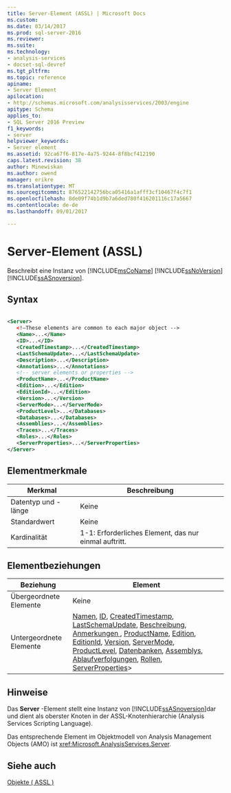 ```yaml
---
title: Server-Element (ASSL) | Microsoft Docs
ms.custom: 
ms.date: 03/14/2017
ms.prod: sql-server-2016
ms.reviewer: 
ms.suite: 
ms.technology:
- analysis-services
- docset-sql-devref
ms.tgt_pltfrm: 
ms.topic: reference
apiname:
- Server Element
apilocation:
- http://schemas.microsoft.com/analysisservices/2003/engine
apitype: Schema
applies_to:
- SQL Server 2016 Preview
f1_keywords:
- server
helpviewer_keywords:
- Server element
ms.assetid: 92ca67f6-817e-4a75-9244-8f8bcf412190
caps.latest.revision: 38
author: Minewiskan
ms.author: owend
manager: erikre
ms.translationtype: MT
ms.sourcegitcommit: 876522142756bca05416a1afff3cf10467f4c7f1
ms.openlocfilehash: 8de09f74b1d9b7a6ded780f416201116c17a5667
ms.contentlocale: de-de
ms.lasthandoff: 09/01/2017

---
```

# <a name="server-element-assl"></a>Server-Element (ASSL)
  Beschreibt eine Instanz von [!INCLUDE[msCoName](../../../includes/msconame-md.md)] [!INCLUDE[ssNoVersion](../../../includes/ssnoversion-md.md)] [!INCLUDE[ssASnoversion](../../../includes/ssasnoversion-md.md)].  
  
## <a name="syntax"></a>Syntax  
  
```xml  
  
<Server>  
   <!—These elements are common to each major object -->  
   <Name>...</Name>  
   <ID>...</ID>  
   <CreatedTimestamp>...</CreatedTimestamp>  
   <LastSchemaUpdate>...</LastSchemaUpdate>  
   <Description>...</Description>  
   <Annotations>...</Annotations>  
   <!-- server elements or properties -->  
   <ProductName>...</ProductName>  
   <Edition>...</Edition>  
   <EditionId>...</Edition>  
   <Version>...</Version>  
   <ServerMode>...</ServerMode>  
   <ProductLevel>...</Databases>  
   <Databases>...</Databases>  
   <Assemblies>...</Assemblies>  
   <Traces>...</Traces>  
   <Roles>...</Roles>  
   <ServerProperties>...</ServerProperties>  
</Server>  
```  
  
## <a name="element-characteristics"></a>Elementmerkmale  
  
|Merkmal|Beschreibung|  
|--------------------|-----------------|  
|Datentyp und -länge|Keine|  
|Standardwert|Keine|  
|Kardinalität|1-1: Erforderliches Element, das nur einmal auftritt.|  
  
## <a name="element-relationships"></a>Elementbeziehungen  
  
|Beziehung|Element|  
|------------------|-------------|  
|Übergeordnete Elemente|Keine|  
|Untergeordnete Elemente|[Namen](../../../analysis-services/scripting/properties/name-element-assl.md), [ID](../../../analysis-services/scripting/properties/id-element-assl.md), [CreatedTimestamp](../../../analysis-services/scripting/properties/createdtimestamp-element-assl.md), [LastSchemaUpdate](../../../analysis-services/scripting/properties/lastschemaupdate-element-assl.md), [Beschreibung](../../../analysis-services/scripting/properties/description-element-assl.md), [Anmerkungen ](../../../analysis-services/scripting/collections/annotations-element-assl.md), [ProductName](../../../analysis-services/scripting/properties/productname-element-assl.md), [Edition](../../../analysis-services/scripting/properties/edition-element-assl.md), [EditionId](../../../analysis-services/xmla/xml-elements-properties/editionid-element.md), [Version](../../../analysis-services/scripting/properties/version-element-assl.md), [ServerMode](../../../analysis-services/xmla/xml-elements-properties/editionid-element.md), [ProductLevel](../../../analysis-services/xmla/xml-elements-properties/productlabel-element.md), [Datenbanken](../../../analysis-services/scripting/collections/databases-element-assl.md), [Assemblys](../../../analysis-services/scripting/collections/assemblies-element-assl.md), [Ablaufverfolgungen](../../../analysis-services/scripting/collections/traces-element-assl.md), [Rollen](../../../analysis-services/scripting/collections/roles-element-assl.md), [ServerProperties](../../../analysis-services/scripting/collections/serverproperties-element-assl.md)>|  
  
## <a name="remarks"></a>Hinweise  
 Das **Server** -Element stellt eine Instanz von [!INCLUDE[ssASnoversion](../../../includes/ssasnoversion-md.md)]dar und dient als oberster Knoten in der ASSL-Knotenhierarchie (Analysis Services Scripting Language).  
  
 Das entsprechende Element im Objektmodell von Analysis Management Objects (AMO) ist <xref:Microsoft.AnalysisServices.Server>.  
  
## <a name="see-also"></a>Siehe auch  
 [Objekte &#40; ASSL &#41;](../../../analysis-services/scripting/objects/objects-assl.md)  
  
  
